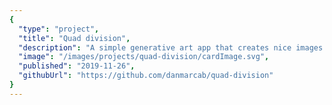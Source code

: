 ```yaml
---
{
  "type": "project",
  "title": "Quad division",
  "description": "A simple generative art app that creates nice images by just randomly subdividing quads.",
  "image": "/images/projects/quad-division/cardImage.svg",
  "published": "2019-11-26",
  "githubUrl": "https://github.com/danmarcab/quad-division"
}
---
```

<elm-app src="https://quad-division.netlify.com/QuadDivision.js" appname="QuadDivision" flags="%7B%22elmUIEmbedded%22%3A%20true%7D"/>
